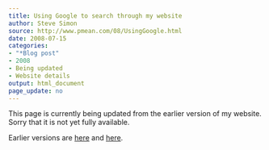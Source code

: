 ```yaml
---
title: Using Google to search through my website
author: Steve Simon
source: http://www.pmean.com/08/UsingGoogle.html
date: 2008-07-15
categories:
- "*Blog post"
- 2008
- Being updated
- Website details
output: html_document
page_update: no
---
```


This page is currently being updated from the earlier version of my website. Sorry that it is not yet fully available.

<!---More--->

Earlier versions are [here][sim1] and [here][sim2].

[sim1]: http://www.pmean.com/08/UsingGoogle.html
[sim2]: http://new.pmean.com/using-google/
